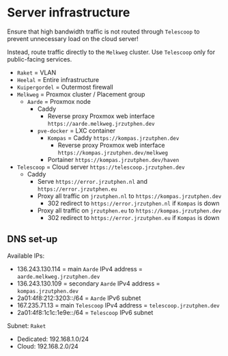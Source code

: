 # Server infrastructure

Ensure that high bandwidth traffic is not routed through `Telescoop`
to prevent unnecessary load on the cloud server!

Instead, route traffic directly to the `Melkweg` cluster.
Use `Telescoop` only for public-facing services.

- `Raket` = VLAN
- `Heelal` = Entire infrastructure
- `Kuipergordel` = Outermost firewall
- `Melkweg` = Proxmox cluster / Placement group
  - `Aarde` = Proxmox node
    - Caddy
      - Reverse proxy Proxmox web interface `https://aarde.melkweg.jrzutphen.dev`
    - `pve-docker` = LXC container
      - `Kompas` = Caddy `https://kompas.jrzutphen.dev`
        - Reverse proxy Proxmox web interface `https://kompas.jrzutphen.dev/melkweg`
      - Portainer `https://kompas.jrzutphen.dev/haven`
- `Telescoop` = Cloud server `https://telescoop.jrzutphen.dev`
  - Caddy
    - Serve `https://error.jrzutphen.nl` and `https://error.jrzutphen.eu`
    - Proxy all traffic on `jrzutphen.nl` to `https://kompas.jrzutphen.dev`
      - 302 redirect to `https://error.jrzutphen.nl` if `Kompas` is down
    - Proxy all traffic on `jrzutphen.eu` to `https://kompas.jrzutphen.dev`
      - 302 redirect to `https://error.jrzutphen.eu` if `Kompas` is down

## DNS set-up

Available IPs:

- 136.243.130.114 = main `Aarde` IPv4 address = `aarde.melkweg.jrzutphen.dev`
- 136.243.130.109 = secondary `Aarde` IPv4 address = `kompas.jrzutphen.dev`
- 2a01:4f8:212:3203::/64 = `Aarde` IPv6 subnet
- 167.235.71.13 = main `Telescoop` IPv4 address = `telescoop.jrzutphen.dev`
- 2a01:4f8:1c1c:1e9e::/64 = `Telescoop` IPv6 subnet

Subnet: `Raket`

- Dedicated: 192.168.1.0/24
- Cloud: 192.168.2.0/24
